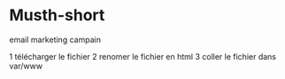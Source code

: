 # Musth-short
email marketing campain

1 télécharger le fichier
2 renomer le fichier en html
3 coller le fichier dans var/www
